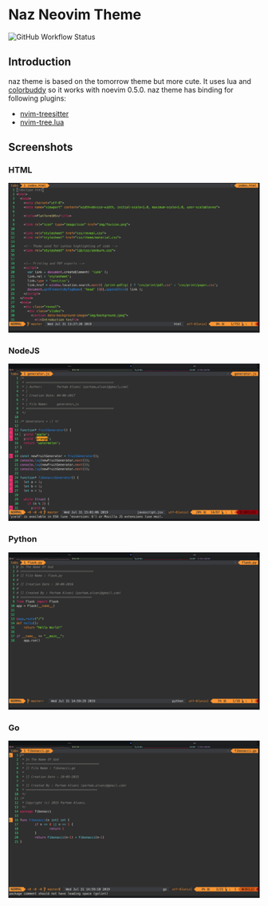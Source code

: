 # Naz Neovim Theme

![GitHub Workflow Status](https://img.shields.io/github/workflow/status/1995parham/naz.vim/lint?label=lint&logo=github&style=flat-square)

## Introduction

naz theme is based on the tomorrow theme but more cute.
It uses lua and [colorbuddy](https://github.com/tjdevries/colorbuddy.nvim) so it works with noevim 0.5.0.
naz theme has binding for following plugins:

- [nvim-treesitter](https://github.com/nvim-treesitter/nvim-treesitter)
- [nvim-tree.lua](https://github.com/kyazdani42/nvim-tree.lua)

## Screenshots

### HTML

![html sample](screenshots/html.png)

### NodeJS

![nodejs sample](screenshots/nodejs.png)

### Python

![python sample](screenshots/python.png)

### Go

![python sample](screenshots/go.png)
